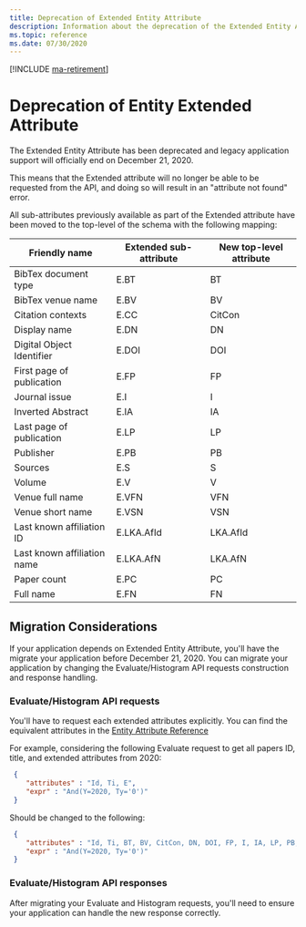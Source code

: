 ```yaml
---
title: Deprecation of Extended Entity Attribute
description: Information about the deprecation of the Extended Entity Attribute and guidance for migration
ms.topic: reference
ms.date: 07/30/2020
---
```

[!INCLUDE [ma-retirement](../includes/ma-retirement.md)]

# Deprecation of Entity Extended Attribute

The Extended Entity Attribute has been deprecated and legacy application support will officially end on December 21, 2020.

This means that the Extended attribute will no longer be able to be requested from the API, and doing so will result in an "attribute not found" error.

All sub-attributes previously available as part of the Extended attribute have been moved to the top-level of the schema with the following mapping:

Friendly name | Extended sub-attribute | New top-level attribute
--- | --- | ---
BibTex document type | E.BT | BT
BibTex venue name | E.BV | BV
Citation contexts | E.CC | CitCon
Display name | E.DN | DN
Digital Object Identifier | E.DOI | DOI
First page of publication | E.FP | FP 
Journal issue | E.I | I
Inverted Abstract | E.IA | IA
Last page of publication | E.LP | LP
Publisher | E.PB | PB 
Sources | E.S | S
Volume | E.V | V
Venue full name | E.VFN | VFN
Venue short name | E.VSN | VSN
Last known affiliation ID | E.LKA.AfId | LKA.AfId
Last known affiliation name | E.LKA.AfN | LKA.AfN
Paper count | E.PC | PC
Full name | E.FN | FN


## Migration Considerations

If your application depends on Extended Entity Attribute, you'll have the migrate your application before December 21, 2020. You can migrate your application by changing the Evaluate/Histogram API requests construction and response handling.

### Evaluate/Histogram API requests

You'll have to request each extended attributes explicitly. You can find the equivalent attributes in the [Entity Attribute Reference](./reference-entity-attributes.md)

For example, considering the following Evaluate request to get all papers ID, title, and extended attributes from 2020:

```JSON
 {
    "attributes" : "Id, Ti, E",
    "expr" : "And(Y=2020, Ty='0')"
 }
```

Should be changed to the following:

```JSON
 {
    "attributes" : "Id, Ti, BT, BV, CitCon, DN, DOI, FP, I, IA, LP, PB, S, V, VFN, VSN",
    "expr" : "And(Y=2020, Ty='0')"
 }
```

### Evaluate/Histogram API responses

After migrating your Evaluate and Histogram requests, you'll need to ensure your application can handle the new response correctly.
